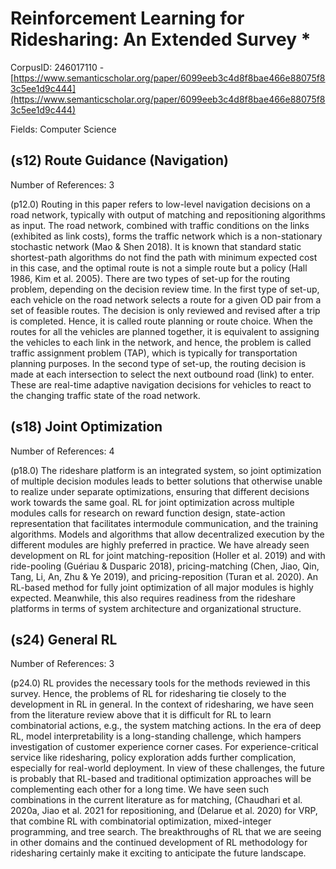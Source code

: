 # Reinforcement Learning for Ridesharing: An Extended Survey *

CorpusID: 246017110 - [https://www.semanticscholar.org/paper/6099eeb3c4d8f8bae466e88075f83c5ee1d9c444](https://www.semanticscholar.org/paper/6099eeb3c4d8f8bae466e88075f83c5ee1d9c444)

Fields: Computer Science

## (s12) Route Guidance (Navigation)
Number of References: 3

(p12.0) Routing in this paper refers to low-level navigation decisions on a road network, typically with output of matching and repositioning algorithms as input. The road network, combined with traffic conditions on the links (exhibited as link costs), forms the traffic network which is a non-stationary stochastic network (Mao & Shen 2018). It is known that standard static shortest-path algorithms do not find the path with minimum expected cost in this case, and the optimal route is not a simple route but a policy (Hall 1986, Kim et al. 2005). There are two types of set-up for the routing problem, depending on the decision review time. In the first type of set-up, each vehicle on the road network selects a route for a given OD pair from a set of feasible routes. The decision is only reviewed and revised after a trip is completed. Hence, it is called route planning or route choice. When the routes for all the vehicles are planned together, it is equivalent to assigning the vehicles to each link in the network, and hence, the problem is called traffic assignment problem (TAP), which is typically for transportation planning purposes. In the second type of set-up, the routing decision is made at each intersection to select the next outbound road (link) to enter. These are real-time    adaptive navigation decisions for vehicles to react to the changing traffic state of the road network.
## (s18) Joint Optimization
Number of References: 4

(p18.0) The rideshare platform is an integrated system, so joint optimization of multiple decision modules leads to better solutions that otherwise unable to realize under separate optimizations, ensuring that different decisions work towards the same goal. RL for joint optimization across multiple modules calls for research on reward function design, state-action representation that facilitates intermodule communication, and the training algorithms. Models and algorithms that allow decentralized execution by the different modules are highly preferred in practice. We have already seen development on RL for joint matching-reposition (Holler et al. 2019) and with ride-pooling (Guériau & Dusparic 2018), pricing-matching (Chen, Jiao, Qin, Tang, Li, An, Zhu & Ye 2019), and pricing-reposition (Turan et al. 2020). An RL-based method for fully joint optimization of all major modules is highly expected. Meanwhile, this also requires readiness from the rideshare platforms in terms of system architecture and organizational structure.
## (s24) General RL
Number of References: 3

(p24.0) RL provides the necessary tools for the methods reviewed in this survey. Hence, the problems of RL for ridesharing tie closely to the development in RL in general. In the context of ridesharing, we have seen from the literature review above that it is difficult for RL to learn combinatorial actions, e.g., the system matching actions. In the era of deep RL, model interpretability is a long-standing challenge, which hampers investigation of customer experience corner cases. For experience-critical service like ridesharing, policy exploration adds further complication, especially for real-world deployment. In view of these challenges, the future is probably that RL-based and traditional optimization approaches will be complementing each other for a long time. We have seen such combinations in the current literature as  for matching, (Chaudhari et al. 2020a, Jiao et al. 2021 for repositioning, and (Delarue et al. 2020) for VRP, that combine RL with combinatorial optimization, mixed-integer programming, and tree search. The breakthroughs of RL that we are seeing in other domains and the continued development of RL methodology for ridesharing certainly make it exciting to anticipate the future landscape.
